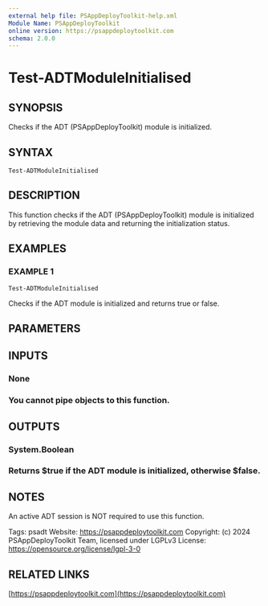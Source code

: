 ```yaml
---
external help file: PSAppDeployToolkit-help.xml
Module Name: PSAppDeployToolkit
online version: https://psappdeploytoolkit.com
schema: 2.0.0
---
```


# Test-ADTModuleInitialised

## SYNOPSIS
Checks if the ADT (PSAppDeployToolkit) module is initialized.

## SYNTAX

```
Test-ADTModuleInitialised
```

## DESCRIPTION
This function checks if the ADT (PSAppDeployToolkit) module is initialized by retrieving the module data and returning the initialization status.

## EXAMPLES

### EXAMPLE 1
```
Test-ADTModuleInitialised
```

Checks if the ADT module is initialized and returns true or false.

## PARAMETERS

## INPUTS

### None
### You cannot pipe objects to this function.
## OUTPUTS

### System.Boolean
### Returns $true if the ADT module is initialized, otherwise $false.
## NOTES
An active ADT session is NOT required to use this function.

Tags: psadt
Website: https://psappdeploytoolkit.com
Copyright: (c) 2024 PSAppDeployToolkit Team, licensed under LGPLv3
License: https://opensource.org/license/lgpl-3-0

## RELATED LINKS

[https://psappdeploytoolkit.com](https://psappdeploytoolkit.com)

